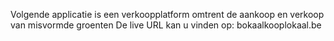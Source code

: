 Volgende applicatie is een verkoopplatform omtrent de aankoop en verkoop van misvormde groenten
De live URL kan u vinden op: bokaalkooplokaal.be
